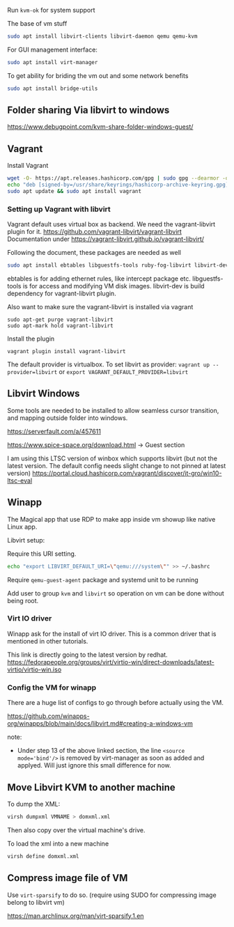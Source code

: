 

Run `kvm-ok` for system support 


The base of vm stuff

```sh
sudo apt install libvirt-clients libvirt-daemon qemu qemu-kvm
```

For GUI management interface:
```sh
sudo apt install virt-manager
```

To get ability for briding the vm out and some network benefits
```sh 
sudo apt install bridge-utils
```


## Folder sharing Via libvirt to windows 

https://www.debugpoint.com/kvm-share-folder-windows-guest/



## Vagrant 

Install Vagrant 
```sh
wget -O- https://apt.releases.hashicorp.com/gpg | sudo gpg --dearmor -o /usr/share/keyrings/hashicorp-archive-keyring.gpg
echo "deb [signed-by=/usr/share/keyrings/hashicorp-archive-keyring.gpg] https://apt.releases.hashicorp.com $(lsb_release -cs) main" | sudo tee /etc/apt/sources.list.d/hashicorp.list
sudo apt update && sudo apt install vagrant
```


### Setting up Vagrant with libvirt

Vagrant default uses virtual box as backend. We need the vagrant-libvirt plugin for it. https://github.com/vagrant-libvirt/vagrant-libvirt Documentation under https://vagrant-libvirt.github.io/vagrant-libvirt/

Following the document, these packages are needed as well 
```sh
sudo apt install ebtables libguestfs-tools ruby-fog-libvirt libvirt-dev
```

ebtables is for adding ethernet rules, like intercept package etc. 
libguestfs-tools is for access and modifying VM disk images. 
libvirt-dev is build dependency for vagrant-libvirt plugin.

Also want to make sure the vagrant-libvirt is installed via vagrant
```
sudo apt-get purge vagrant-libvirt
sudo apt-mark hold vagrant-libvirt
```

Install the plugin 
```
vagrant plugin install vagrant-libvirt
```

The default provider is virtualbox. To set libvirt as provider: `vagrant up --provider=libvirt` or `export VAGRANT_DEFAULT_PROVIDER=libvirt` 


## Libvirt Windows 

Some tools are needed to be installed to allow seamless cursor transition, and mapping outside folder into windows. 


https://serverfault.com/a/457611

https://www.spice-space.org/download.html -> Guest section



I am using this LTSC version of winbox which supports libvirt (but not the latest version. The default config needs slight change to not pinned at latest version)
https://portal.cloud.hashicorp.com/vagrant/discover/it-gro/win10-ltsc-eval

## Winapp

The Magical app that use RDP to make app inside vm showup like native Linux app.

Libvirt setup: 

Require this URI setting.
```sh 
echo "export LIBVIRT_DEFAULT_URI=\"qemu:///system\"" >> ~/.bashrc
``` 

Require `qemu-guest-agent` package and systemd unit to be running


Add user to group `kvm` and `libvirt` so operation on vm can be done without being root.


### Virt IO driver 

Winapp ask for the install of virt IO driver. This is a common driver that is mentioned in other tutorials. 

This link is directly going to the latest version by redhat.
https://fedorapeople.org/groups/virt/virtio-win/direct-downloads/latest-virtio/virtio-win.iso


### Config the VM for winapp

There are a huge list of configs to go through before actually using the VM.

https://github.com/winapps-org/winapps/blob/main/docs/libvirt.md#creating-a-windows-vm

note: 
* Under step 13 of the above linked section, the line `<source mode='bind'/>` is removed by virt-manager as soon as added and applyed. Will just ignore this small difference for now.

## Move Libvirt KVM to another machine


To dump the XML: 
```sh
virsh dumpxml VMNAME > domxml.xml 
```

Then also copy over the virtual machine's drive.

To load the xml into a new machine 
```sh
virsh define domxml.xml
```

## Compress image file of VM


Use `virt-sparsify` to do so. (require using SUDO for compressing image belong to libvirt vm)

https://man.archlinux.org/man/virt-sparsify.1.en

